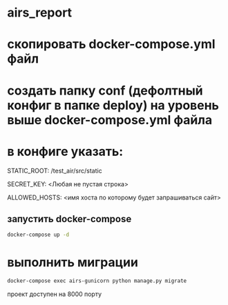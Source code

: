 # airs_report

# скопировать docker-compose.yml файл
# создать папку conf (дефолтный конфиг в папке deploy) на уровень выше docker-compose.yml файла

# в конфиге указать:

STATIC_ROOT: /test_air/src/static

SECRET_KEY: <Любая не пустая строка>

ALLOWED_HOSTS: <имя хоста по которому будет запрашиваться сайт>


## запустить docker-compose
```bash
docker-compose up -d
```

# выполнить миграции
```bash
docker-compose exec airs-gunicorn python manage.py migrate
```

проект доступен на 8000 порту
